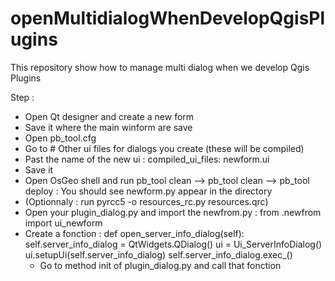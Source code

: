 # openMultidialogWhenDevelopQgisPlugins
This repository show how to manage multi dialog when we develop Qgis Plugins

Step : 
- Open Qt designer and create a new form
- Save it where the main winform are save
- Open pb_tool.cfg
- Go to # Other ui files for dialogs you create (these will be compiled)
- Past the name of the new ui : compiled_ui_files: newform.ui
- Save it
- Open OsGeo shell and run pb_tool clean --> pb_tool clean --> pb_tool deploy : You should see newform.py appear in the directory
- (Optionnaly : run pyrcc5 -o resources_rc.py resources.qrc)
- Open your plugin_dialog.py and import the newfrom.py : from .newfrom import ui_newform
- Create a fonction :
  def open_server_info_dialog(self):
        self.server_info_dialog = QtWidgets.QDialog()
        ui = Ui_ServerInfoDialog()
        ui.setupUi(self.server_info_dialog)
        self.server_info_dialog.exec_()
  - Go to method init of plugin_dialog.py and call that fonction 
